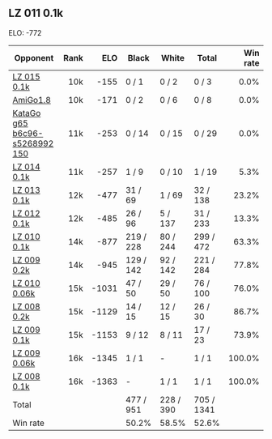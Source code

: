 ## LZ 011 0.1k ##

ELO: -772

Opponent | Rank | ELO | Black | White | Total | Win rate
---------|-----:|----:|-------|-------|-------|-------:
[LZ 015 0.1k](LZ%20015%200.1k.md) | 10k | -155 | 0 / 1 | 0 / 2 | 0 / 3 | 0.0%
[AmiGo1.8](AmiGo1.8.md) | 10k | -171 | 0 / 2 | 0 / 6 | 0 / 8 | 0.0%
[KataGo g65 b6c96-s5268992 150](KataGo%20g65%20b6c96-s5268992%20150.md) | 11k | -253 | 0 / 14 | 0 / 15 | 0 / 29 | 0.0%
[LZ 014 0.1k](LZ%20014%200.1k.md) | 11k | -257 | 1 / 9 | 0 / 10 | 1 / 19 | 5.3%
[LZ 013 0.1k](LZ%20013%200.1k.md) | 12k | -477 | 31 / 69 | 1 / 69 | 32 / 138 | 23.2%
[LZ 012 0.1k](LZ%20012%200.1k.md) | 12k | -485 | 26 / 96 | 5 / 137 | 31 / 233 | 13.3%
[LZ 010 0.1k](LZ%20010%200.1k.md) | 14k | -877 | 219 / 228 | 80 / 244 | 299 / 472 | 63.3%
[LZ 009 0.2k](LZ%20009%200.2k.md) | 14k | -945 | 129 / 142 | 92 / 142 | 221 / 284 | 77.8%
[LZ 010 0.06k](LZ%20010%200.06k.md) | 15k | -1031 | 47 / 50 | 29 / 50 | 76 / 100 | 76.0%
[LZ 008 0.2k](LZ%20008%200.2k.md) | 15k | -1129 | 14 / 15 | 12 / 15 | 26 / 30 | 86.7%
[LZ 009 0.1k](LZ%20009%200.1k.md) | 15k | -1153 | 9 / 12 | 8 / 11 | 17 / 23 | 73.9%
[LZ 009 0.06k](LZ%20009%200.06k.md) | 16k | -1345 | 1 / 1 | - | 1 / 1 | 100.0%
[LZ 008 0.1k](LZ%20008%200.1k.md) | 16k | -1363 | - | 1 / 1 | 1 / 1 | 100.0%
Total | | | 477 / 951 | 228 / 390 | 705 / 1341 | 
Win rate| | | 50.2% | 58.5% | 52.6% | 
